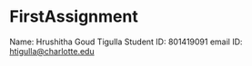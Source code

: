 # FirstAssignment
Name: Hrushitha Goud Tigulla
Student ID: 801419091
email ID: htigulla@charlotte.edu
